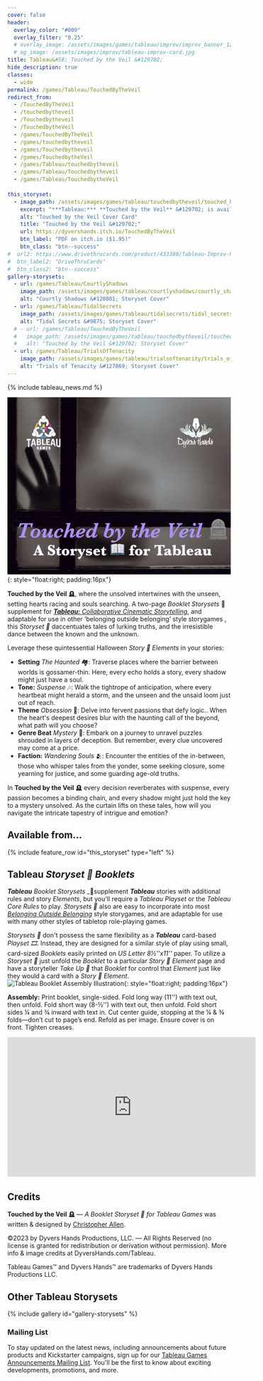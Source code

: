 ```yaml
---
cover: false
header:
  overlay_color: "#000"
  overlay_filter: "0.25"
  # overlay_image: /assets/images/games/tableau/improv/improv_banner_1280_360.jpg
  # og_image: /assets/images/improv/tableau-improv-card.jpg
title: Tableau&#58; Touched by the Veil &#129702;
hide_description: true
classes:
  - wide
permalink: /games/Tableau/TouchedByTheVeil
redirect_from:
  - /TouchedByTheVeil
  - /touchedbytheveil
  - /Touchedbytheveil
  - /TouchedbytheVeil
  - /games/TouchedByTheVeil
  - /games/touchedbytheveil
  - /games/Touchedbytheveil
  - /games/TouchedbytheVeil
  - /games/Tableau/touchedbytheveil
  - /games/Tableau/Touchedbytheveil
  - /games/Tableau/TouchedbytheVeil

this_storyset:
  - image_path: /assets/images/games/tableau/touchedbytheveil/touched_by_the_veil_storyset_cover_375_298.jpg
    excerpt: "***Tableau:*** **Touched by the Veil** &#129702; is available as a **Booklet Storyset**&nbsp;&#127869; from: "
    alt: "Touched by the Veil Cover Card"
    title: "Touched by the Veil &#129702;"
    url: https://dyvershands.itch.io/TouchedByTheVeil
    btn_label: "PDF on itch.io ($1.95)"
    btn_class: "btn--success"
#  url2: https://www.drivethrucards.com/product/433380/Tableau-Improv-Playset-Just-the-Cards-Edition?src=dhwebsite
#  btn_label2: "DriveThruCards"
#  btn_class2: "btn--success"
gallery-storysets:
  - url: /games/Tableau/CourtlyShadows
    image_path: /assets/images/games/tableau/courtlyshadows/courtly_shadows_storyset_cover_375_298.jpg
    alt: "Courtly Shadows &#128081; Storyset Cover"
  - url: /games/Tableau/TidalSecrets
    image_path: /assets/images/games/tableau/tidalsecrets/tidal_secrets_storyset_cover_375_298.jpg
    alt: "Tidal Secrets &#9875; Storyset Cover"
  # - url: /games/Tableau/TouchedByTheVeil
  #   image_path: /assets/images/games/tableau/touchedbytheveil/touched_by_the_veil_storyset_cover_375_298.jpg
  #   alt: "Touched by the Veil &#129702; Storyset Cover"
  - url: /games/Tableau/TrialsOfTenacity
    image_path: /assets/images/games/tableau/trialsoftenacity/trials_of_tenacity_storyset_cover_375_298.jpg
    alt: "Trials of Tenacity &#127869; Storyset Cover"
---
```


{% include tableau_news.md %}

![Touched by the Veil &#129702; Storyset Cover](/assets/images/games/tableau/touchedbytheveil/touched_by_the_veil_storyset_cover_375_298.jpg){: style="float:right; padding:16px"}

**Touched by the Veil** 🪦, where the unsolved intertwines with the unseen, setting hearts racing and souls searching.
A two-page _Booklet Storysets_&nbsp;📖 supplement for [***Tableau:*** _Collaborative Cinematic Storytelling_](https://www.dyvershands.com/games/Tableau/), and adaptable for use in other ‘belonging outside belonging’ style storygames , this _Storyset 📖_ daccentuates tales of lurking truths, and the irresistible dance between the known and the unknown.

Leverage these quintessential Halloween _Story 📖 Elements_ in your stories:

* **Setting** _The Haunted_ 🏘️: Traverse places where the barrier between worlds is gossamer-thin. Here, every echo holds a story, every shadow might just have a soul.
* **Tone:** _Suspense_ 🎶: Walk the tightrope of anticipation, where every heartbeat might herald a storm, and the unseen and the unsaid loom just out of reach.
* **Theme** _Obsession_ 💢: Delve into fervent passions that defy logic.. When the heart's deepest desires blur with the haunting call of the beyond, what path will you choose?
* **Genre Beat** _Mystery_ 🥁: Embark on a journey to unravel puzzles shrouded in layers of deception. But remember, every clue uncovered may come at a price.
* **Faction:** _Wandering Souls_ 🫂: Encounter the entities of the in-between, those who whisper tales from the yonder, some seeking closure, some yearning for justice, and some guarding age-old truths.

In **Touched by the Veil** 🪦 every decision reverberates with suspense, every passion becomes a binding chain, and every shadow might just hold the key to a mystery unsolved. As the curtain lifts on these tales, how will you navigate the intricate tapestry of intrigue and emotion?

## Available from… 

{% include feature_row id="this_storyset" type="left" %}

## Tableau _Storyset 📖 Booklets_

_**Tableau**_ _Booklet Storysets_&nbsp;_📖 ​supplement _**Tableau**_ stories with additional rules and story _Elements_, but you'll require a _Tableau Playset_ or the _Tableau Core Rules_ to play. _Storysets 📖_​ also are easy to incorporate into most _[Belonging Outside Belonging](https://itch.io/physical-games/tag-belonging-outside-belonging)​_ style storygames, and are adaptable for use with many other styles of tabletop role-playing games.​​

_Storysets 📖_​ don't possess the same flexibility as a _**Tableau**_ card-based _Playset 🎞_. Instead, they are designed for a similar style of play using small, card-sized _Booklets_ easily printed on _US Letter 8½''x11''_ paper. To utilize a _Storyset 📖_​ just unfold the _Booklet_ to a particular _Story 📖 Element_ page and have a storyteller _Take Up 🫰_ that _Booklet_ for control that _Element_ just like they would a card with a _Story 📖 Element_. ![Tableau Booklet Assembly Illustration](/assets/images/games/tableau/booklet_assembly_illustration_375 _292.png){: style="float:right; padding:16px"}

**Assembly:** Print booklet, single-sided. Fold long way (11'') with text out, then unfold. Fold short way (8-½'') with text out, then unfold. Fold short sides ¼ and ¾ inward with text in. Cut center guide, stopping at the ¼ & ¾ folds—don’t cut to page’s end. Refold as per image. Ensure cover is on front. Tighten creases.

<iframe width="560" height="315" src="https://www.youtube.com/embed/n5hpg7hOXo4?si=SbSiH2Aw2jvaGUWl" title="YouTube video player" frameborder="0" allow="accelerometer; autoplay; clipboard-write; encrypted-media; gyroscope; picture-in-picture; web-share" allowfullscreen></iframe>

## Credits

**Touched by the Veil** 🪦 — _A Booklet Storyset 📖 for Tableau Games_ was written & designed by [Christopher Allen](mailto:ChristopherA@DyversHands.com).

©2023 by Dyvers Hands Productions, LLC. — All Rights Reserved (no license is granted for redistribution or derivation without permission). More info & image credits at DyversHands.com/Tableau.

Tableau Games™ and Dyvers Hands™ are trademarks of Dyvers Hands Productions LLC.

## Other Tableau Storysets

{% include gallery id="gallery-storysets" %}

### Mailing List

To stay updated on the latest news, including announcements about future products and Kickstarter campaigns, sign up for our [Tableau Games Announcements Mailing List](/Subscribe). You'll be the first to know about exciting developments, promotions, and more.
